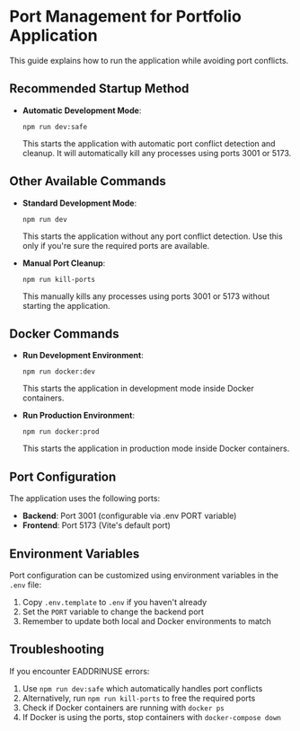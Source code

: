 # Port Management for Portfolio Application

This guide explains how to run the application while avoiding port conflicts.

## Recommended Startup Method

- **Automatic Development Mode**:
  ```
  npm run dev:safe
  ```
  This starts the application with automatic port conflict detection and cleanup. It will automatically kill any processes using ports 3001 or 5173.

## Other Available Commands

- **Standard Development Mode**:
  ```
  npm run dev
  ```
  This starts the application without any port conflict detection. Use this only if you're sure the required ports are available.

- **Manual Port Cleanup**:
  ```
  npm run kill-ports
  ```
  This manually kills any processes using ports 3001 or 5173 without starting the application.

## Docker Commands

- **Run Development Environment**:
  ```
  npm run docker:dev
  ```
  This starts the application in development mode inside Docker containers.

- **Run Production Environment**:
  ```
  npm run docker:prod
  ```
  This starts the application in production mode inside Docker containers.

## Port Configuration

The application uses the following ports:

- **Backend**: Port 3001 (configurable via .env PORT variable)
- **Frontend**: Port 5173 (Vite's default port)

## Environment Variables

Port configuration can be customized using environment variables in the `.env` file:

1. Copy `.env.template` to `.env` if you haven't already
2. Set the `PORT` variable to change the backend port
3. Remember to update both local and Docker environments to match

## Troubleshooting

If you encounter EADDRINUSE errors:

1. Use `npm run dev:safe` which automatically handles port conflicts
2. Alternatively, run `npm run kill-ports` to free the required ports
3. Check if Docker containers are running with `docker ps`
4. If Docker is using the ports, stop containers with `docker-compose down`
